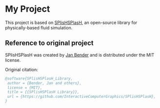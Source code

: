 # My Project

This project is based on [SPlisHSPlasH](https://github.com/InteractiveComputerGraphics/SPlisHSPlasH), an open-source library for physically-based fluid simulation.

## Reference to original project

SPlisHSPlasH was created by [Jan Bender](https://animation.rwth-aachen.de/person/1/) and is distributed under the MIT license.

Original citation:
```bibtex
@software{SPlisHSPlasH_Library,
 author = {Bender, Jan and others},
 license = {MIT},
 title = {{SPlisHSPlasH Library}},
 url = {https://github.com/InteractiveComputerGraphics/SPlisHSPlasH},
}
```